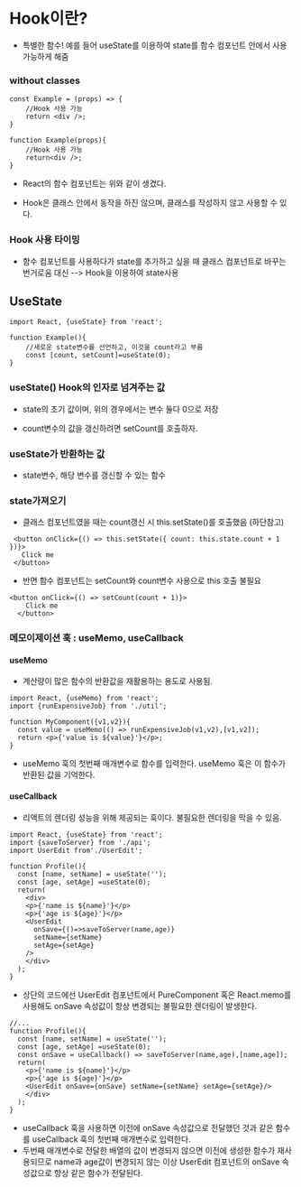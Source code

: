 # **Hook이란?**
- 특별한 함수! 예를 들어 useState를 이용하여 state를 함수 컴포넌트 안에서 사용가능하게 해줌


### **without classes**


```
const Example = (props) => {
    //Hook 사용 가능
    return <div />;
}
```
```
function Example(props){
    //Hook 사용 가능
    return<div />;
}
```
- React의 함수 컴포넌트는 위와 같이 생겼다.

- Hook은 클래스 안에서 동작을 하진 않으며, 클래스를 작성하지 않고 사용할 수 있다.

### **Hook 사용 타이밍**
- 함수 컴포넌트를 사용하다가 state를 추가하고 싶을 때 클래스 컴포넌트로 바꾸는 번거로움 대신 --> Hook을 이용하여 state사용


## **UseState**


```
import React, {useState} from 'react';

function Example(){
    //새로운 state변수를 선언하고, 이것을 count라고 부름
    const [count, setCount]=useState(0);
}
```


### **useState() Hook의 인자로 넘겨주는 값**
 - state의 초기 값이며, 위의 경우에서는 변수 둘다 0으로 저장

 - count변수의 값을 갱신하려면 setCount를 호출하자.
 

### **useState가 반환하는 값**
 - state변수, 해당 변수를 갱신할 수 있는 함수

 ### **state가져오기**
 - 클래스 컴포넌트였을 때는 count갱신 시 this.setState()를 호출했음 (하단참고)
 ```
  <button onClick={() => this.setState({ count: this.state.count + 1 })}>
    Click me
  </button>
  ```
- 반면 함수 컴포넌트는 setCount와 count변수 사용으로 this 호출 불필요
```
<button onClick={() => setCount(count + 1)}>
    Click me
  </button>
```


### **메모이제이션 훅 : useMemo, useCallback**


#### **useMemo**
- 계산량이 많은 함수의 반환값을 재활용하는 용도로 사용됨.

```
import React, {useMemo} from 'react';
import {runExpensiveJob} from './util';

function MyComponent({v1,v2}){
  const value = useMemo(() => runExpensiveJob(v1,v2),[v1,v2]);
  return <p>{'value is ${value}'}</p>;
}
```
- useMemo 훅의 첫번째 매개변수로 함수를 입력한다. useMemo 훅은 이 함수가 반환된 값을 기억한다.


#### **useCallback**
- 리액트의 렌더링 성능을 위해 제공되는 훅이다. 불필요한 렌더링을 막을 수 있음.

```
import React, {useState} from 'react';
import {saveToServer} from './api';
import UserEdit from'./UserEdit';

function Profile(){
  const [name, setName] = useState('');
  const [age, setAge] =useState(0);
  return(
    <div>
    <p>{'name is ${name}'}</p>
    <p>{'age is ${age}'}</p>
    <UserEdit
      onSave={()=>saveToServer(name,age)}
      setName={setName}
      setAge={setAge}
    />
    </div>
  );
}
```
- 상단의 코드에선 UserEdit 컴포넌트에서 PureComponent 혹은 React.memo를 사용해도 onSave 속성값이 항상 변경되는 불필요한 렌더링이 발생한다.

```
//...
function Profile(){
  const [name, setName] = useState('');
  const [age, setAge] =useState(0);
  const onSave = useCallback() => saveToServer(name,age),[name,age]);
  return(
    <p>{'name is ${name}'}</p>
    <p>{'age is ${age}'}</p>
    <UserEdit onSave={onSave} setName={setName} setAge={setAge}/>
    </div>
  );
}
```
- useCallback 훅을 사용하면 이전에 onSave 속성값으로 전달했던 것과 같은 함수를 useCallback 훅의 첫번째 매개변수로 입력한다. 
- 두번째 매개변수로 전달한 배열의 값이 변경되지 않으면 이전에 생성한 함수가 재사용되므로 name과 age값이 변경되지 않는 이상 UserEdit 컴포넌트의 onSave 속성값으로 항상 같은 함수가 전달된다.